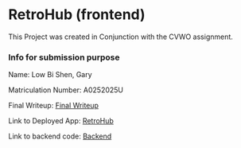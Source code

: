 # RetroHub (frontend)

This Project was created in Conjunction with the CVWO assignment.

### Info for submission purpose

Name: Low Bi Shen, Gary  

Matriculation Number: A0252025U  

Final Writeup: [Final Writeup](LowBiShenGary_A0252025U_FinalWriteup.pdf)  

Link to Deployed App: [RetroHub](https://retrohub-frontend.herokuapp.com/)  

Link to backend code: [Backend](https://github.com/garylow2001/Retrohub_backend)  


